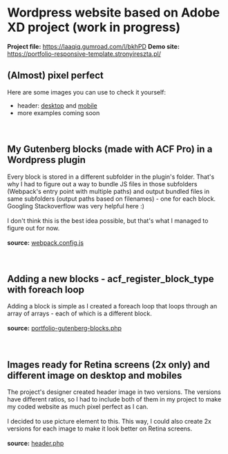 # Wordpress website based on Adobe XD project (work in progress)

**Project file:** https://laaqiq.gumroad.com/l/bkhPD
**Demo site:** https://portfolio-responsive-template.stronyireszta.pl/

## (Almost) pixel perfect
Here are some images you can use to check it yourself:
- header: [desktop](https://portfolio-responsive-template.stronyireszta.pl/prtscr/header-desktop.png) and [mobile](https://portfolio-responsive-template.stronyireszta.pl/prtscr/header-mobile.png)
- more examples coming soon
<br><br><br>


## My Gutenberg blocks (made with ACF Pro) in a Wordpress plugin
Every block is stored in a different subfolder in the plugin's folder. That's why I had to figure out a way to bundle JS files in those subfolders (Webpack's entry point with multiple paths) and output bundled files in same subfolders (output paths based on filenames) - one for each block.
Googling Stackoverflow was very helpful here :)
<br><br>
I don't think this is the best idea possible, but that's what I managed to figure out for now.
<br><br>**source:** [webpack.config.js](https://github.com/mkrawczykowski/portfolio-responsive-template/blob/master/plugins/portfolio-gutenberg-blocks/webpack.config.js#L9)
<br><br><br>


## Adding a new blocks - acf_register_block_type with foreach loop
Adding a block is simple as I created a foreach loop that loops through an array of arrays - each of which is a different block.
<br><br>**source:** [portfolio-gutenberg-blocks.php](https://github.com/mkrawczykowski/portfolio-responsive-template/blob/master/plugins/portfolio-gutenberg-blocks/portfolio-gutenberg-blocks.php#L17)
<br><br><br>

## Images ready for Retina screens (2x only) and different image on desktop and mobiles
The project's designer created header image in two versions. The versions have different ratios, so I had to include both of them in my project to make my coded website as much pixel perfect as I can.
<br><br>
I decided to use picture element to this. This way, I could also create 2x versions for each image to make it look better on Retina screens.
<br><br>**source:** [header.php](https://github.com/mkrawczykowski/portfolio-responsive-template/blob/master/themes/portfolio-responsive-template/header.php#L51)
<br><br><br>
